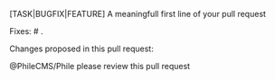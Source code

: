 [TASK|BUGFIX|FEATURE] A meaningfull first line of your pull request

Fixes: # .

Changes proposed in this pull request:


@PhileCMS/Phile please review this pull request

